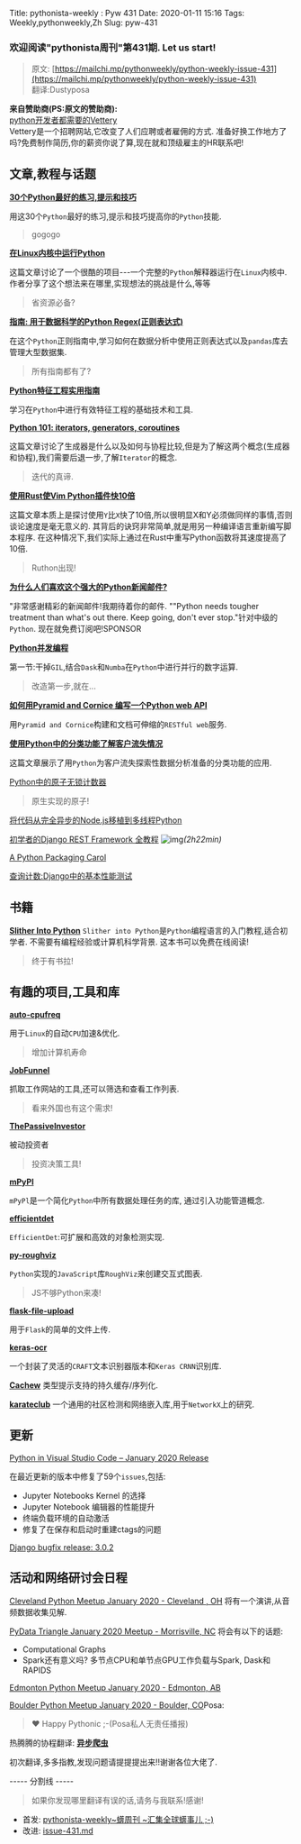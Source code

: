Title: pythonista-weekly : Pyw 431
Date: 2020-01-11 15:16
Tags: Weekly,pythonweekly,Zh 
Slug: pyw-431

### 欢迎阅读"pythonista周刊"第431期. Let us start!


>原文: [https://mailchi.mp/pythonweekly/python-weekly-issue-431](https://mailchi.mp/pythonweekly/python-weekly-issue-431)  
>翻译:Dustyposa

**来自赞助商(PS:原文的赞助商):**  
[python开发者都需要的Vettery](https://www.vettery.com/tech?utm_source=newsletter&utm_medium=pythonweekly&utm_term=tech&utm_content=grouped&utm_campaign=ad-77579)  
Vettery是一个招聘网站,它改变了人们应聘或者雇佣的方式. 准备好换工作地方了吗?免费制作简历,你的薪资你说了算,现在就和顶级雇主的HR联系吧!


## 文章,教程与话题
**[30个Python最好的练习,提示和技巧](https://t.co/zGlFseuoLG)** 

用这30个`Python`最好的练习,提示和技巧提高你的`Python`技能. 

> gogogo

**[在Linux内核中运行Python](https://t.co/rJvjoUo4pf)**

这篇文章讨论了一个很酷的项目---一个完整的`Python`解释器运行在`Linux`内核中. 作者分享了这个想法来在哪里,实现想法的挑战是什么,等等

> 省资源必备?



**[指南: 用于数据科学的Python Regex(正则表达式)](https://www.dataquest.io/blog/regular-expressions-data-scientists/)**

在这个`Python`正则指南中,学习如何在数据分析中使用正则表达式以及`pandas`库去管理大型数据集. 

> 所有指南都有了?

**[Python特征工程实用指南](https://heartbeat.fritz.ai/a-practical-guide-to-feature-engineering-in-python-8326e40747c8)**

学习在`Python`中进行有效特征工程的基础技术和工具. 

**[Python 101: iterators, generators, coroutines](https://www.integralist.co.uk/posts/python-generators/)**

这篇文章讨论了生成器是什么以及如何与协程比较,但是为了解这两个概念(生成器和协程),我们需要后退一步,了解`Iterator`的概念. 

> 迭代的真谛. 

**[使用Rust使Vim Python插件快10倍](http://liuchengxu.org/posts/speed-up-vim-python-plugin-using-rust/)**

这篇文章本质上是探讨使用`Y`比`X`快了10倍,所以很明显X和Y必须做同样的事情,否则谈论速度是毫无意义的. 其背后的诀窍非常简单,就是用另一种编译语言重新编写脚本程序.  在这种情况下,我们实际上通过在Rust中重写Python函数将其速度提高了10倍. 

> Ruthon出现!

**[为什么人们喜欢这个强大的Python新闻邮件?](https://powerfulpython.com/newsletter/?utm_source=pythonweekly&utm_medium=newsletter&utm_campaign=2019-01-09)**

"非常感谢精彩的新闻邮件!我期待着你的邮件. ""Python needs tougher treatment than what's out there. Keep going, don't ever stop."针对中级的`Python`. 现在就免费订阅吧!SPONSOR

**[Python并发编程](https://blog.esciencecenter.nl/parallel-programming-in-python-7fd62c90217d)**

第一节:干掉`GIL`,结合`Dask`和`Numba`在`Python`中进行并行的数字运算. 

> 改造第一步,就在...

**[如何用Pyramid and Cornice 编写一个Python web API ](https://opensource.com/article/20/1/python-web-api-pyramid-cornice)** 

用`Pyramid and Cornice`构建和文档可伸缩的`RESTful web`服务. 



**[使用Python中的分类功能了解客户流失情况](https://datascienceplus.com/understanding-customer-attrition-using-categorical-features-in-python/)**

这篇文章展示了用`Python`为客户流失探索性数据分析准备的分类功能的应用. 



[Python中的原子无锁计数器](https://julien.danjou.info/atomic-lock-free-counters-in-python/)

> 原生实现的原子!



[将代码从完全异步的Node.js移植到多线程Python](https://t.co/YytjAeBzrz)

[初学者的Django REST Framework 全教程](https://www.youtube.com/watch?v=B38aDwUpcFc) ![img](https://gallery.mailchimp.com/e2e180baf855ac797ef407fc7/images/8def3887-e9e9-4a48-95e0-74045a6a23fc.png)*(2h22min)*

[A Python Packaging Carol](https://www.b-list.org/weblog/2020/jan/05/packaging/)

[查询计数:Django中的基本性能测试](https://www.vinta.com.br/blog/2020/counting-queries-basic-performance-testing-in-django/)

## 书籍

**[Slither Into Python](https://www.slitherintopython.com/)**
`Slither into Python`是`Python`编程语言的入门教程,适合初学者. 不需要有编程经验或计算机科学背景. 这本书可以免费在线阅读!

> 终于有书拉!

## 有趣的项目,工具和库

**[auto-cpufreq](https://github.com/AdnanHodzic/auto-cpufreq)**

用于`Linux`的自动`CPU`加速&优化. 

> 增加计算机寿命

**[JobFunnel](https://github.com/PaulMcInnis/JobFunnel)**

抓取工作网站的工具,还可以筛选和查看工作列表. 

> 看来外国也有这个需求!

**[ThePassiveInvestor](https://github.com/JerBouma/ThePassiveInvestor)**

被动投资者

> 投资决策工具!

**[mPyPl](http://soshnikov.com/mPyPl/)** 

`mPyPl`是一个简化`Python`中所有数据处理任务的库, 通过引入功能管道概念. 

**[efficientdet](https://github.com/signatrix/efficientdet)**

`EfficientDet`:可扩展和高效的对象检测实现. 

**[py-roughviz](https://github.com/charlesdong1991/py-roughviz)**

`Python`实现的`JavaScript`库`RoughViz`来创建交互式图表. 

> JS不够Python来凑!

**[flask-file-upload](https://github.com/joegasewicz/Flask-File-Upload)**

用于`Flask`的简单的文件上传. 



**[keras-ocr](https://github.com/faustomorales/keras-ocr)**

一个封装了灵活的`CRAFT`文本识别器版本和`Keras CRNN`识别库. 

**[Cachew](https://github.com/karlicoss/cachew)**
类型提示支持的持久缓存/序列化. 

**[karateclub](https://github.com/benedekrozemberczki/karateclub)**
一个通用的社区检测和网络嵌入库,用于`NetworkX`上的研究. 

## 更新

[Python in Visual Studio Code – January 2020 Release](https://devblogs.microsoft.com/python/python-in-visual-studio-code-january-2020-release/)

在最近更新的版本中修复了59个`issues`,包括:

- Jupyter Notebooks  Kernel 的选择
- Jupyter Notebook 编辑器的性能提升
- 终端负载环境的自动激活
- 修复了在保存和启动时重建ctags的问题

[Django bugfix release: 3.0.2](https://www.djangoproject.com/weblog/2020/jan/02/django-bugfix-release-302/)

## 活动和网络研讨会日程

[Cleveland Python Meetup January 2020 - Cleveland , OH](https://www.meetup.com/Cleveland-Area-Python-Interest-Group/events/wrwphqybccbrb/)
将有一个演讲,从音频数据收集见解. 

[PyData Triangle January 2020 Meetup - Morrisville, NC](https://www.meetup.com/PyData-Triangle/events/267006605/)
将会有以下的话题:

- Computational Graphs
- Spark还有意义吗? 多节点CPU和单节点GPU工作负载与Spark, Dask和RAPIDS


[Edmonton Python Meetup January 2020 - Edmonton, AB](https://www.meetup.com/startupedmonton/events/dtflxjybccbrb/)

[Boulder Python Meetup January 2020 - Boulder, CO](https://www.meetup.com/BoulderPython/events/vcmckrybccbsb/)Posa:

> ❤️ Happy Pythonic ;-(Posa私人无责任播报)  

热腾腾的协程翻译: **[异步爬虫](https://github.com/Dustyposa/goSpider/blob/master/python_advance/%E7%BF%BB%E8%AF%91%E8%AE%A1%E5%88%92/%E5%BC%82%E6%AD%A5%E7%88%AC%E8%99%AB)**

初次翻译,多多指教,发现问题请提提提出来!!谢谢各位大佬了. 

----- 分割线 -----

> 如果你发现哪里翻译有误的话,请务与我联系!感谢!
>




- 首发: [pythonista-weekly~蠎周刊 ~汇集全球蠎事儿 ;-)](http://weekly.pychina.org/python-weekly/pyw-431.html)
- 改进: [issue-431.md](https://github.com/PyChina/weekly/blob/master/content/python-weekly/issue%23431.md)


